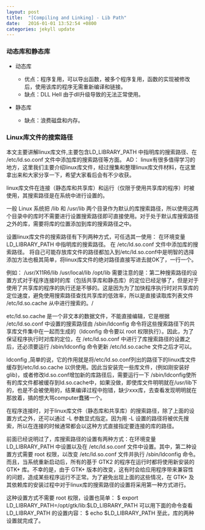 ```yaml
---
layout: post
title:  "[Compiling and Linking] - Lib Path"
date:   2016-01-01 13:52:54 +0800
categories: jekyll update
---
```


###  动态库和静态库 
* 动态库  
  + 优点：程序复用，可以导出函数，被多个程序复用，函数的实现被修改后，使用该库的程序无需重新编译和链接。  
  + 缺点：DLL Hell 由于dll升级导致的无法正常使用。

* 静态库  
  + 缺点：浪费磁盘和内存。

###  Linux库文件的搜索路径
  本文主要讲解linux库文件,主要包含LD_LIBRARY_PATH 中指明库的搜索路径、在 /etc/ld.so.conf 文件中添加库的搜索路径等方面。
  AD：
  linux有很多值得学习的地方，这里我们主要介绍linux库文件，经过搜集和整理linux库文件材料，在这里拿出来和大家分享一下，希望大家看后会有不少收获。

  linux库文件在连接（静态库和共享库）和运行（仅限于使用共享库的程序）时被使用，其搜索路径是在系统中进行设置的。

  一般 Linux 系统把 /lib 和 /usr/lib 两个目录作为默认的库搜索路径，所以使用这两个目录中的库时不需要进行设置搜索路径即可直接使用。对于处于默认库搜索路径之外的库，需要将库的位置添加到库的搜索路径之中。

  设置linux库文件的搜索路径有下列两种方式，可任选其一使用：
  在环境变量 LD_LIBRARY_PATH 中指明库的搜索路径。
  在 /etc/ld.so.conf 文件中添加库的搜索路径。
  将自己可能存放库文件的路径都加入到/etc/ld.so.conf中是明智的选择
  添加方法也极其简单，将linux库文件的绝对路径直接写进去就OK了，一行一个。

  例如：
  /usr/X11R6/lib
  /usr/local/lib
  /opt/lib
  需要注意的是：第二种搜索路径的设置方式对于程序连接时的库（包括共享库和静态库）的定位已经足够了，但是对于使用了共享库的程序的执行还是不够的。这是因为为了加快程序执行时对共享库的定位速度，避免使用搜索路径查找共享库的低效率，所以是直接读取库列表文件 /etc/ld.so.cache 从中进行搜索的。/

  etc/ld.so.cache 是一个非文本的数据文件，不能直接编辑，它是根据 /etc/ld.so.conf 中设置的搜索路径由 /sbin/ldconfig 命令将这些搜索路径下的共享库文件集中在一起而生成的（ldconfig 命令要以 root 权限执行）。因此，为了保证程序执行时对库的定位，在 /etc/ld.so.conf 中进行了库搜索路径的设置之后，还必须要运行 /sbin/ldconfig 命令更新 /etc/ld.so.cache 文件之后才可以。

  ldconfig ,简单的说，它的作用就是将/etc/ld.so.conf列出的路径下的linux库文件缓存到/etc/ld.so.cache 以供使用。因此当安装完一些库文件，(例如刚安装好glib)，或者修改ld.so.conf增加新的库路径后，需要运行一下 /sbin/ldconfig使所有的库文件都被缓存到ld.so.cache中，如果没做，即使库文件明明就在/usr/lib下的，也是不会被使用的，结果编译过程中抱错，缺少xxx库，去查看发现明明就在那放着，搞的想大骂computer蠢猪一个。

  在程序连接时，对于linux库文件（静态库和共享库）的搜索路径，除了上面的设置方式之外，还可以通过 -L 参数显式指定。因为用 -L 设置的路径将被优先搜索，所以在连接的时候通常都会以这种方式直接指定要连接的库的路径。

  前面已经说明过了，库搜索路径的设置有两种方式：在环境变量 LD_LIBRARY_PATH 中设置以及在 /etc/ld.so.conf 文件中设置。其中，第二种设置方式需要 root 权限，以改变 /etc/ld.so.conf 文件并执行 /sbin/ldconfig 命令。而且，当系统重新启动后，所有的基于 GTK2 的程序在运行时都将使用新安装的 GTK+ 库。不幸的是，由于 GTK+ 版本的改变，这有时会给应用程序带来兼容性的问题，造成某些程序运行不正常。为了避免出现上面的这些情况，在 GTK+ 及其依赖库的安装过程中对于linux库的搜索路径的设置将采用第一种方式进行。

  这种设置方式不需要 root 权限，设置也简单：
  $ export LD_LIBRARY_PATH=/opt/gtk/lib:$LD_LIBRARY_PATH
  可以用下面的命令查看 LD_LIBRAY_PATH 的设置内容：
  $ echo $LD_LIBRARY_PATH
  至此，库的两种设置就完成了。

